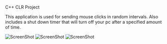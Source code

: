 <p align="center">


C++ CLR Project

This application is used for sending mouse clicks in random intervals.
Also includes a shut down timer that will turn off your pc after a specified amount of time.



![ScreenShot](https://github.com/aaprather/PRATHTool/blob/master/Screenshot_1.jpg)
![ScreenShot](https://github.com/aaprather/PRATHTool/blob/master/Screenshot_2.jpg)
![ScreenShot](https://github.com/aaprather/PRATHTool/blob/master/Screenshot_3.jpg)
</p>
